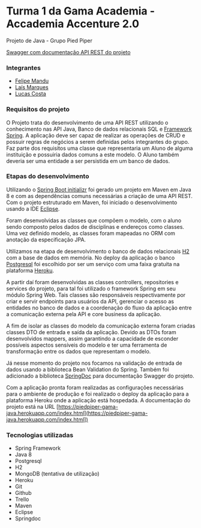 # Turma 1 da Gama Academia - Accademia Accenture 2.0
Projeto de Java - Grupo Pied Piper

[Swagger com documentação API REST do projeto](https://piedpiper-gama-java.herokuapp.com/index.html)

### Integrantes
- [Felipe Mandu](https://github.com/felipemandu)
- [Laís Marques](https://github.com/laismarques)
- [Lucas Costa](https://github.com/lucasccosta)

### Requisitos do projeto
O Projeto trata do desenvolvimento de uma API REST utilizando o conhecimento nas API Java, Banco de dados relacionais SQL e [Framework Spring]( https://spring.io/projects/spring-boot).
A aplicação deve ser capaz de realizar as operações de CRUD e possuir regras de negócios a serem definidas pelos integrantes do grupo.
Faz parte dos requisitos uma classe que representaria um Aluno de alguma instituição e possuiria dados comuns a este modelo. O Aluno também deveria ser uma entidade a ser persistida em um banco de dados.

### Etapas do desenvolvimento
Utilizando o [Spring Boot initializr](https://start.spring.io/) foi gerado um projeto em Maven em Java 8 e com as dependências comuns necessárias a criação de uma API REST. Com o projeto estruturado em Maven, foi iniciado o desenvolvimento usando a IDE [Eclipse](https://www.eclipse.org/).

Foram desenvolvidas as classes que compõem o modelo, com o aluno sendo composto pelos dados de disciplinas e endereços como classes. Uma vez definido modelo, as classes foram mapeadas no ORM com anotação da especificação JPA.

Utilizamos na etapa de desenvolvimento o banco de dados relacionais [H2]( http://www.h2database.com/html/main.html) com a base de dados em memória. No deploy da aplicação o banco [Postgresql]( https://www.postgresql.org/) foi escolhido por ser um serviço com uma faixa gratuita na plataforma [Heroku](https://www.heroku.com/).

A partir daí foram desenvolvidas as classes controllers, repositories e services do projeto, para tal foi utilizado o framework Spring em seu módulo Spring Web. Tais classes são responsáveis respectivamente por criar e servir endpoints para usuários da API, gerenciar o acesso as entidades no banco de dados e a coordenação do fluxo da aplicação entre a comunicação externa pela API e core business da aplicação.

A fim de isolar as classes do modelo da comunicação externa foram criadas classes DTO de entrada e saída da aplicação. Devido as DTOs foram desenvolvidos mappers, assim garantindo a capacidade de esconder possíveis aspectos sensíveis do modelo e ter uma ferramenta de transformação entre os dados que representam o modelo.

Já nesse momento do projeto nos focamos na validação de entrada de dados usando a biblioteca Bean Validation do Spring. Também foi adicionado a biblioteca [SpringDoc]( https://springdoc.org/) para documentação Swagger do projeto.

Com a aplicação pronta foram realizadas as configurações necessárias para o ambiente de produção e foi realizado o deploy da aplicação para a plataforma Heroku onde a aplicação está hospedada.
A documentação do projeto está na URL [https://piedpiper-gama-java.herokuapp.com/index.html](https://piedpiper-gama-java.herokuapp.com/index.html])

### Tecnologias utilizadas

- Spring Framework
- Java 8
- Postgresql
- H2
- MongoDB (tentativa de utilização)
- Heroku
- Git
- Github
- Trello
- Maven
- Eclipse
- Springdoc
